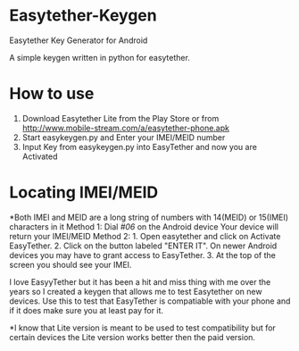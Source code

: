 # Easytether-Keygen
Easytether Key Generator for Android

A simple keygen written in python for easytether. 

# How to use
  1. Download Easytether Lite from the Play Store or from http://www.mobile-stream.com/a/easytether-phone.apk
  2. Start easykeygen.py and Enter your IMEI/MEID number
  3. Input Key from easykeygen.py into EasyTether and now you are Activated
  
# Locating IMEI/MEID
  *Both IMEI and MEID are a long string of numbers with 14(MEID) or 15(IMEI) characters in it
  Method 1:
      Dial *#06* on the Android device
      Your device will return your IMEI/MEID
  Method 2:
      1. Open easytether and click on Activate EasyTether.
      2. Click on the button labeled "ENTER IT". On newer Android devices you may have to grant access to EasyTether. 
      3. At the top of the screen you should see your IMEI.

I love EasyyTether but it has been a hit and miss thing with me over the years so I created a keygen that allows me to test Easytether on new devices. Use this to test that EasyTether is compatiable with your phone and if it does make sure you at least pay for it.

*I know that Lite version is meant to be used to test compatibility but for certain devices the Lite version works better then the paid version.
